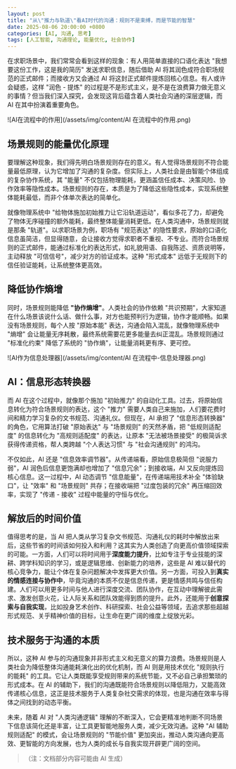 ```yaml
---
layout: post
title: "从\"推力与轨道\"看AI时代的沟通：规则不是束缚，而是节能的智慧"
date: 2025-08-06 20:00:00 +0800
categories: [AI, 沟通, 思考]
tags: [人工智能, 沟通理论, 能量优化, 社会协作]
---
```


在求职场景中，我们常常会看到这样的现象：有人用简单直接的口语化表达 "我想要这份工作，这是我的简历" 发送求职信息，随后借助 AI 将其润色成符合职场规范的正式邮件；而接收方又会通过 AI 将这封正式邮件提炼回核心信息。有人或许会疑惑，这样 "润色 - 提炼" 的过程是不是形式主义，是不是在浪费算力做无意义的事情？但当我们深入探究，会发现这背后蕴含着人类社会沟通的深层逻辑，而 AI 在其中扮演着重要角色。

![AI在流程中的作用](/assets/img/content/AI 在流程中的作用.png)

## 场景规则的能量优化原理

要理解这种现象，我们得先明白场景规则存在的意义。有人觉得场景规则不符合能量最低原理，认为它增加了沟通的复杂度。但实际上，人类社会是由智能个体组成的复杂协作系统，其 "能量" 不仅包括物理能耗，更涵盖信任成本、决策风险、协作效率等隐性成本。场景规则的存在，本质是为了降低这些隐性成本，实现系统整体能耗最低，而非个体单次表达的简单化。

就像物理系统中 "给物体施加初始推力让它沿轨道运动"，看似多花了力，却避免了物体无序碰撞的额外能耗，最终整体能量消耗更低。在人类沟通中，场景规则就是那条 "轨道"。以求职场景为例，职场有 "规范表达" 的隐性要求，原始的口语化信息虽简洁，但显得随意，会让接收方觉得求职者不重视、不专业。而符合场景规则的正式邮件，能通过标准化的表达形式，如礼貌用语、自我陈述、资质说明等，主动释放 "可信信号"，减少对方的验证成本。这种 "形式成本" 远低于无规则下的信任验证能耗，让系统整体更高效。

## 降低协作熵增

同时，场景规则能降低 **"协作熵增"**。人类社会的协作依赖 "共识预期"，大家知道在什么场景该说什么话、做什么事，对方也能预判行为逻辑，协作才能顺畅。如果没有场景规则，每个人按 "原始本能" 表达，沟通会陷入混乱，就像物理系统中 "熵增" 会让能量无序耗散，最终系统需要花更多能量去纠正混乱。场景规则通过 "标准化约束" 降低了系统的 "协作熵"，让能量消耗更有序、更可控。

![AI作为信息处理器](/assets/img/content/AI 在流程中-信息处理器.png)

## AI：信息形态转换器

而 AI 在这个过程中，就像那个施加 "初始推力" 的自动化工具。过去，将原始信息转化为符合场景规则的表达，这个 "推力" 需要人类自己来施加，人们要花费时间和精力学习复杂的文书规范、沟通礼仪。但现在，AI 承担了 "信息形态转换器" 的角色，它用算法打破 "原始表达" 与 "场景规则" 的天然矛盾，把 "低规则适配度" 的信息转化为 "高规则适配度" 的表达，让原本 "无法被场景接受" 的极简诉求获得传递资格，帮人类跨越 "个人表达习惯" 与 "社会沟通规则" 的鸿沟。

不仅如此，AI 还是 "信息效率调节器"。从传递端看，原始信息极简但 "说服力弱"，AI 润色后信息更饱满却也增加了 "信息冗余"；到接收端，AI 又反向提炼回核心信息。这一过程中，AI 动态调节 "信息能量"，在传递端用技术补全 "体验缺口"，让 "效率" 和 "场景规则" 共存；在接收端把 "过度包装的冗余" 再压缩回效率，实现了 "传递 - 接收" 过程中能量的守恒与优化。

## 解放后的时间价值

值得思考的是，当 AI 把人类从学习复杂文书规范、沟通礼仪的耗时中解放出来后，这些节省的时间该如何投入和利用？这其实为人类创造了向更高价值领域探索的可能。一方面，人们可以将时间用于**深度能力提升**，比如专注于专业技能的深耕、跨学科知识的学习，或是逻辑思维、创新能力的培养，这些是 AI 难以替代的核心竞争力，能让个体在复杂问题解决中发挥更大价值。另一方面，可投入到**真实的情感连接与协作中**，毕竟沟通的本质不仅是信息传递，更是情感共鸣与信任构建。人们可以用更多时间与他人进行深度交流、团队协作，在互动中理解彼此需求、激发创意火花，让人际关系和团队效能得到质的提升。此外，还能用于**创意探索与自我实现**，比如投身艺术创作、科研探索、社会公益等领域，去追求那些超越形式规范、关乎精神价值的目标，让生命在更广阔的维度上绽放光彩。

## 技术服务于沟通的本质

所以，这种 AI 参与的沟通现象并非形式主义和无意义的算力浪费。场景规则是人类社会为降低整体沟通能耗演化出的优化机制，而 AI 则是用技术优化 "规则执行的能耗" 的工具。它让人类既能享受规则带来的系统节能，又不必自己承担繁琐的形式成本。在 AI 的辅助下，我们的沟通既能符合场景规则以降低阻力，又能高效传递核心信息，这正是技术服务于人类复杂社交需求的体现，也是沟通在效率与得体之间找到的动态平衡。

未来，随着 AI 对 "人类沟通逻辑" 理解的不断深入，它会更精准地判断不同场景下信息该简化还是丰富，让工具更智能地服务人类，减少无效沟通。这种 "AI 辅助规则适配" 的模式，会让场景规则的 "节能价值" 更加突出，推动人类沟通向更高效、更智能的方向发展，也为人类的成长与自我实现开辟更广阔的空间。

> （注：文档部分内容可能由 AI 生成）